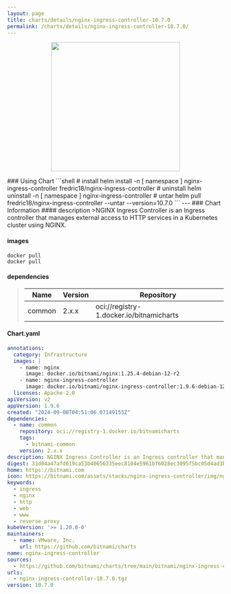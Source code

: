 ```yaml
---
layout: page
title: charts/details/nginx-ingress-controller-10.7.0
permalink: /charts/details/nginx-ingress-controller-10.7.0/
---
```

<p align="center">
    <img src="https://bitnami.com/assets/stacks/nginx-ingress-controller/img/nginx-ingress-controller-stack-220x234.png" width="300px" height="300px">
</p>
### Using Chart
```shell
# install
helm install -n [ namespace ] nginx-ingress-controller fredric18/nginx-ingress-controller
# uninstall
helm uninstall -n [ namespace ] nginx-ingress-controller
# untar
helm pull fredric18/nginx-ingress-controller --untar --version=10.7.0
```
---
### Chart Information
#### description
>NGINX Ingress Controller is an Ingress controller that manages external access to HTTP services in a Kubernetes cluster using NGINX.
   
#### images
```shell
docker pull 
docker pull 
```
   
#### dependencies
>Name | Version | Repository
>---|---|---
>common | 2.x.x | oci://registry-1.docker.io/bitnamicharts
   
#### Chart.yaml
```yaml
annotations:
  category: Infrastructure
  images: |
    - name: nginx
      image: docker.io/bitnami/nginx:1.25.4-debian-12-r2
    - name: nginx-ingress-controller
      image: docker.io/bitnami/nginx-ingress-controller:1.9.6-debian-12-r8
  licenses: Apache-2.0
apiVersion: v2
appVersion: 1.9.6
created: "2024-09-08T04:51:06.07149155Z"
dependencies:
  - name: common
    repository: oci://registry-1.docker.io/bitnamicharts
    tags:
      - bitnami-common
    version: 2.x.x
description: NGINX Ingress Controller is an Ingress controller that manages external access to HTTP services in a Kubernetes cluster using NGINX.
digest: 31d04a47afd019ca53b40656335eec8104e5961bf6028ec3095f5bc05d4ad3be
home: https://bitnami.com
icon: https://bitnami.com/assets/stacks/nginx-ingress-controller/img/nginx-ingress-controller-stack-220x234.png
keywords:
  - ingress
  - nginx
  - http
  - web
  - www
  - reverse proxy
kubeVersion: '>= 1.20.0-0'
maintainers:
  - name: VMware, Inc.
    url: https://github.com/bitnami/charts
name: nginx-ingress-controller
sources:
  - https://github.com/bitnami/charts/tree/main/bitnami/nginx-ingress-controller
urls:
  - nginx-ingress-controller-10.7.0.tgz
version: 10.7.0
```
